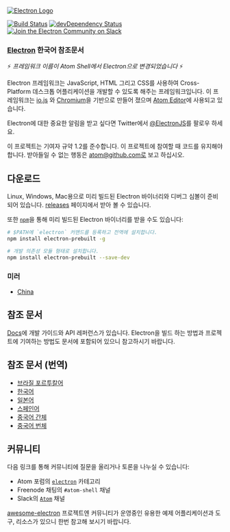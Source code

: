 [![Electron Logo](http://electron.atom.io/images/electron-logo.svg)](http://electron.atom.io/)

[![Build Status](https://travis-ci.org/atom/electron.svg?branch=master)](https://travis-ci.org/atom/electron)
[![devDependency Status](https://david-dm.org/atom/electron/dev-status.svg)](https://david-dm.org/atom/electron#info=devDependencies)
[![Join the Electron Community on Slack](http://atom-slack.herokuapp.com/badge.svg)](http://atom-slack.herokuapp.com/)

### [Electron](https://github.com/atom/electron/) 한국어 참조문서

:zap: *프레임워크 이름이 Atom Shell에서 Electron으로 변경되었습니다* :zap:

Electron 프레임워크는 JavaScript, HTML 그리고 CSS를 사용하여 Cross-Platform 데스크톱 어플리케이션을 개발할 수 있도록 해주는 프레임워크입니다. 이 프레임워크는 [io.js](http://iojs.org) 와
[Chromium](http://www.chromium.org)을 기반으로 만들어 졌으며 [Atom Editor](https://github.com/atom/atom)에 사용되고 있습니다.

Electron에 대한 중요한 알림을 받고 싶다면 Twitter에서 [@ElectronJS](https://twitter.com/electronjs)를 팔로우 하세요.

이 프로젝트는 기여자 규약 1.2를 준수합니다. 이 프로젝트에 참여할 때 코드를 유지해야 합니다. 받아들일 수 없는 행동은 atom@github.com로 보고 하십시오.

## 다운로드

Linux, Windows, Mac용으로 미리 빌드된 Electron 바이너리와 디버그 심볼이 준비되어 있습니다. [releases](https://github.com/atom/electron/releases) 페이지에서 받아 볼 수 있습니다.

또한 [`npm`](https://docs.npmjs.com/)을 통해 미리 빌드된 Electron 바이너리를 받을 수도 있습니다:

```sh
# $PATH에 `electron` 커맨드를 등록하고 전역에 설치합니다.
npm install electron-prebuilt -g

# 개발 의존성 모듈 형태로 설치합니다.
npm install electron-prebuilt --save-dev
```

### 미러

- [China](https://npm.taobao.org/mirrors/electron)

## 참조 문서

[Docs](https://github.com/atom/electron/tree/master/docs/README.md)에 개발 가이드와 API 레퍼런스가 있습니다.
Electron을 빌드 하는 방법과 프로젝트에 기여하는 방법도 문서에 포함되어 있으니 참고하시기 바랍니다.

## 참조 문서 (번역)

- [브라질 포르투칼어](https://github.com/atom/electron/tree/master/docs-translations/pt-BR)
- [한국어](https://github.com/atom/electron/tree/master/docs-translations/ko-KR)
- [일본어](https://github.com/atom/electron/tree/master/docs-translations/jp)
- [스페인어](https://github.com/atom/electron/tree/master/docs-translations/es)
- [중국어 간체](https://github.com/atom/electron/tree/master/docs-translations/zh-CN)
- [중국어 번체](https://github.com/atom/electron/tree/master/docs-translations/zh-TW)

## 커뮤니티

다음 링크를 통해 커뮤니티에 질문을 올리거나 토론을 나누실 수 있습니다:

- Atom 포럼의 [`electron`](http://discuss.atom.io/category/electron) 카테고리
- Freenode 채팅의 `#atom-shell` 채널 
- Slack의 [`Atom`](http://atom-slack.herokuapp.com/) 채널

[awesome-electron](https://github.com/sindresorhus/awesome-electron) 프로젝트엔 커뮤니티가 운영중인 유용한 예제 어플리케이션과 도구, 리소스가 있으니 한번 참고해 보시기 바랍니다.
